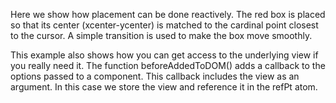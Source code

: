 
Here we show how placement can be done reactively. The red box is placed so that its center (xcenter-ycenter) is matched to the cardinal point closest to the cursor. A simple transition is used to make the box move smoothly.

This example also shows how you can get access to the underlying view if you really need it. The function beforeAddedToDOM() adds a callback to the options passed to a component. This callback includes the view as an argument. In this case we store the view and reference it in the refPt atom.
